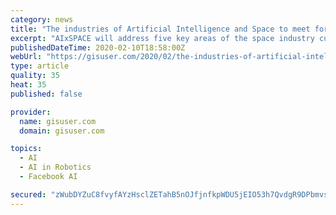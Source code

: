 ```yaml
---
category: news
title: "The industries of Artificial Intelligence and Space to meet for AIxSPACE"
excerpt: "AIxSPACE will address five key areas of the space industry currently working symbiotically with artificial intelligence and look to provide an in-depth analysis of the themes in question. The event will consider the barriers AI can break in space innovation once applied to the following: robotics in deep space exploration, astronaut health ..."
publishedDateTime: 2020-02-10T18:58:00Z
webUrl: "https://gisuser.com/2020/02/the-industries-of-artificial-intelligence-and-space-to-meet-for-aixspace/"
type: article
quality: 35
heat: 35
published: false

provider:
  name: gisuser.com
  domain: gisuser.com

topics:
  - AI
  - AI in Robotics
  - Facebook AI

secured: "zWubDYZuC8fvyfAYzHsclZETahB5nOJfjnfkpWDU5jEIO53h7QvdgR9DPbmvsuTYPa60GRcGbz5L055DhF3Xj4AHdK/ALWEpg7fsoL9Ctpkhaz8oveQa4+g/DZVkHUar+DcyjwM4VhKhhAhbO/LuPrAahpkz/gtAVhD+INk93p1dw8XQ+C5IMBiiMqtJUlqNebXYCwhwKo5w+vD2Yfv4IvI8ktPiVvJHQYiDnmaAfDnE2uCCDIHESXlyocpEYckWWxKl3rFwAEnsPc02uCgXwv/dFhYT7Y5YjXfyD6IPF6MU2WwyDL1GN0kxc7qFCj4LbiZQUeM7iraMZVV1Kd6GuWkUaic4zOkJLWItWBn4zNacA/dVe8tX1cUtlxGy2JY8So15WMuriv2Dii1MukFfiKF5xZxIadGXMx8tHy5bUjc7x8gpSrsaRRUgVRR5Brmc3JDWvJpMvJWZ7l+r4HiEnV457JvBrTDf9mXRisePIk0=;567F5MP4Ksb8Yye1ciS4mA=="
---
```


